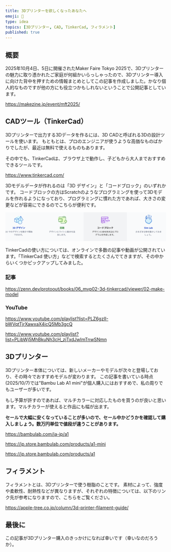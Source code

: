 ```yaml
---
title: 3Dプリンターを欲しくなったあなたへ
emoji: 🗿
type: idea
topics: [3Dプリンター, CAD, TinkerCad, フィラメント]
published: true
---
```


## 概要

2025年10月4日、5日に開催されたMaker Faire Tokyo 2025で、3Dプリンターの魅力に取り憑かれたご家庭が何組かいらっしゃったので、3Dプリンター導入に向けた背中を押すための情報まとめとしてこの記事を作成しました。かなり個人的なものですが他の方にも役立つかもしれないということで公開記事としています。

https://makezine.jp/event/mft2025/

## CADツール（TinkerCad）

3Dプリンターで出力する3Dデータを作るには、3D CADと呼ばれる3Dの設計ツールを使います。
もともとは、プロのエンジニアが使うような高価なものばかりでしたが、最近は無料で使えるものもあります。

その中でも、TinkerCadは、ブラウザ上で動作し、子どもから大人までおすすめできるツールです。

https://www.tinkercad.com/

3Dモデルデータが作れるのは「3D デザイン」と「コードブロック」のいずれかです。
コードブロックの方はScratchのようなプログラミングを使って3Dモデルを作れるようになっており、プログラミングに慣れた方であれば、大きさの変更などが容易にできるのでこちらが便利です。

![](/images/for-future-3dprinter-owner.png)


TinkerCadの使い方については、オンラインで多数の記事や動画が公開されています。「TinkerCad 使い方」などで検索するとたくさんでてきますが、その中からいくつかピックアップしてみました。

### 記事
https://zenn.dev/protoout/books/06_mvp02-3d-tinkercad/viewer/02-make-model

### YouTube

https://www.youtube.com/playlist?list=PLZ6gzII-bWVqtTjrXawxaX4icQ5Mb3gcQ

https://www.youtube.com/playlist?list=PLibWj5MhBkuNh3cH_zjTxdJwImTnwSNmn

## 3Dプリンター

3Dプリンター本体については、新しいメーカーやモデルが次々と登場しており、その時々でおすすめモデルが変わります。
この記事を書いている時点(2025/10/7)では"Bambu Lab A1 mini"が個人購入にはおすすめで、私の周りでもユーザーが多いです。

もし予算が許すのであれば、マルチカラーに対応したものを買うのが良いと思います。マルチカラーが使えると作品にも幅が出ます。

**セールで大幅に安くなっていることが多いので、セール中かどうかを確認して購入しましょう。数万円単位で値段が違うことがあります。**

https://bambulab.com/ja-jp/a1

https://jp.store.bambulab.com/products/a1-mini

https://jp.store.bambulab.com/products/a1

## フィラメント

フィラメントとは、3Dプリンターで使う樹脂のことです。
素材によって、強度や柔軟性、耐熱性などが異なりますが、それぞれの特徴については、以下のリンク先が参考になりますので、こちらをご覧ください。

https://apple-tree.co.jp/column/3d-printer-filament-guide/

## 最後に

この記事が3Dプリンター購入のきっかけになれば幸いです（幸いなのだろうか）。